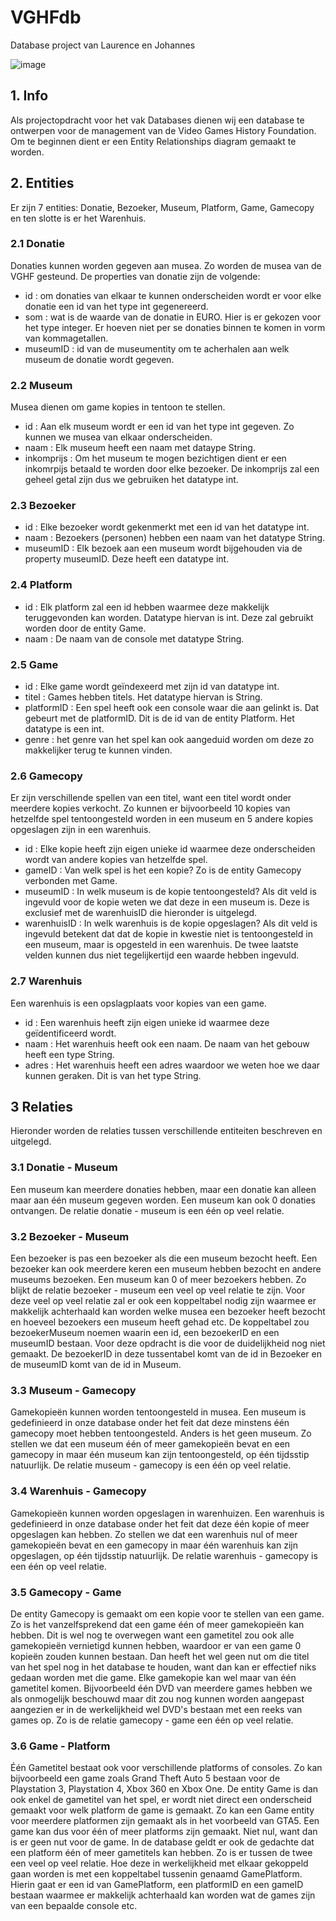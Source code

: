 # VGHFdb

Database project van Laurence en Johannes

![image](https://github.com/JohannesChopov/VGHFdb/assets/99961451/4c596fb4-be11-4c68-84b5-da7d170d9178)

## 1. Info
Als projectopdracht voor het vak Databases dienen wij een database te ontwerpen voor de management van de Video Games History Foundation. Om te beginnen dient er een Entity Relationships diagram gemaakt te worden.
## 2. Entities
Er zijn 7 entities: Donatie, Bezoeker, Museum, Platform, Game, Gamecopy en ten slotte is er het Warenhuis.
### 2.1 Donatie
Donaties kunnen worden gegeven aan musea. Zo worden de musea van de VGHF gesteund. De properties van donatie zijn de volgende:
* id : om donaties van elkaar te kunnen onderscheiden wordt er voor elke donatie een id van het type int gegenereerd.
* som : wat is de waarde van de donatie in EURO. Hier is er gekozen voor het type integer. Er hoeven niet per se donaties binnen te komen in vorm van kommagetallen.
* museumID : id van de museumentity om te acherhalen aan welk museum de donatie wordt gegeven.

### 2.2 Museum
Musea dienen om game kopies in tentoon te stellen.
* id : Aan elk museum wordt er een id van het type int gegeven. Zo kunnen we musea van elkaar onderscheiden.
* naam : Elk museum heeft een naam met dataype String.
* inkomprijs : Om het museum te mogen bezichtigen dient er een inkomrpijs betaald te worden door elke bezoeker. De inkomprijs zal een geheel getal zijn dus we gebruiken het datatype int.

### 2.3 Bezoeker
* id : Elke bezoeker wordt gekenmerkt met een id van het datatype int.
* naam : Bezoekers (personen) hebben een naam van het datatype String.
* museumID : Elk bezoek aan een museum wordt bijgehouden via de property museumID. Deze heeft een datatype int.

### 2.4 Platform
* id : Elk platform zal een id hebben waarmee deze makkelijk teruggevonden kan worden. Datatype hiervan is int. Deze zal gebruikt worden door de entity Game.
* naam : De naam van de console met datatype String.

### 2.5 Game
* id : Elke game wordt geïndexeerd met zijn id van datatype int.
* titel : Games hebben titels. Het datatype hiervan is String.
* platformID : Een spel heeft ook een console waar die aan gelinkt is. Dat gebeurt met de platformID. Dit is de id van de entity Platform. Het datatype is een int.
* genre : het genre van het spel kan ook aangeduid worden om deze zo makkelijker terug te kunnen vinden.

### 2.6 Gamecopy
Er zijn verschillende spellen van een titel, want een titel wordt onder meerdere kopies verkocht. Zo kunnen er bijvoorbeeld 10 kopies van hetzelfde spel tentoongesteld worden in een museum en 5 andere kopies opgeslagen zijn in een warenhuis.
* id : Elke kopie heeft zijn eigen unieke id waarmee deze onderscheiden wordt van andere kopies van hetzelfde spel.
* gameID : Van welk spel is het een kopie? Zo is de entity Gamecopy verbonden met Game.
* museumID : In welk museum is de kopie tentoongesteld? Als dit veld is ingevuld voor de kopie weten we dat deze in een museum is. Deze is exclusief met de warenhuisID die hieronder is uitgelegd.
* warenhuisID : In welk warenhuis is de kopie opgeslagen? Als dit veld is ingevuld betekent dat dat de kopie in kwestie niet is tentoongesteld in een museum, maar is opgesteld in een warenhuis.
De twee laatste velden kunnen dus niet tegelijkertijd een waarde hebben ingevuld.

### 2.7 Warenhuis
Een warenhuis is een opslagplaats voor kopies van een game. 
* id : Een warenhuis heeft zijn eigen unieke id waarmee deze geïdentificeerd wordt.
* naam : Het warenhuis heeft ook een naam. De naam van het gebouw heeft een type String.
* adres : Het warenhuis heeft een adres waardoor we weten hoe we daar kunnen geraken. Dit is van het type String.

## 3 Relaties
Hieronder worden de relaties tussen verschillende entiteiten beschreven en uitgelegd.
### 3.1 Donatie - Museum
Een museum kan meerdere donaties hebben, maar een donatie kan alleen maar aan één museum gegeven worden. Een museum kan ook 0 donaties ontvangen. De relatie donatie - museum is een één op veel relatie.
### 3.2 Bezoeker - Museum
Een bezoeker is pas een bezoeker als die een museum bezocht heeft. Een bezoeker kan ook meerdere keren een museum hebben bezocht en andere museums bezoeken. Een museum kan 0 of meer bezoekers hebben. Zo blijkt de relatie bezoeker - museum een veel op veel relatie te zijn. Voor deze veel op veel relatie zal er ook een koppeltabel nodig zijn waarmee er makkelijk achterhaald kan worden welke musea een bezoeker heeft bezocht en hoeveel bezoekers een museum heeft gehad etc. De koppeltabel zou bezoekerMuseum noemen waarin een id, een bezoekerID en een museumID bestaan. Voor deze opdracht is die voor de duidelijkheid nog niet gemaakt. De bezoekerID in deze tussentabel komt van de id in Bezoeker en de museumID komt van de id in Museum.
### 3.3 Museum - Gamecopy
Gamekopieën kunnen worden tentoongesteld in musea. Een museum is gedefinieerd in onze database onder het feit dat deze minstens één gamecopy moet hebben tentoongesteld. Anders is het geen museum. Zo stellen we dat een museum één of meer gamekopieën bevat en een gamecopy in maar één museum kan zijn tentoongesteld, op één tijdsstip natuurlijk. De relatie museum - gamecopy is een één op veel relatie.
### 3.4 Warenhuis - Gamecopy
Gamekopieën kunnen worden opgeslagen in warenhuizen. Een warenhuis is gedefinieerd in onze database onder het feit dat deze één kopie of meer opgeslagen kan hebben. Zo stellen we dat een warenhuis nul of meer gamekopieën bevat en een gamecopy in maar één warenhuis kan zijn opgeslagen, op één tijdsstip natuurlijk. De relatie warenhuis - gamecopy is een één op veel relatie.
### 3.5 Gamecopy - Game
De entity Gamecopy is gemaakt om een kopie voor te stellen van een game. Zo is het vanzelfsprekend dat een game één of meer gamekopieën kan hebben. Dit is wel nog te overwegen want een gametitel zou ook alle gamekopieën vernietigd kunnen hebben, waardoor er van een game 0 kopieën zouden kunnen bestaan. Dan heeft het wel geen nut om die titel van het spel nog in het database te houden, want dan kan er effectief niks gedaan worden met die game. Elke gamekopie kan wel maar van één gametitel komen. Bijvoorbeeld één DVD van meerdere games hebben we als onmogelijk beschouwd maar dit zou nog kunnen worden aangepast aangezien er in de werkelijkheid wel DVD's bestaan met een reeks van games op. Zo is de relatie gamecopy - game een één op veel relatie.
### 3.6 Game - Platform
Één Gametitel bestaat ook voor verschillende platforms of consoles. Zo kan bijvoorbeeld een game zoals Grand Theft Auto 5 bestaan voor de Playstation 3, Playstation 4, Xbox 360 en Xbox One. De entity Game is dan ook enkel de gametitel van het spel, er wordt niet direct een onderscheid gemaakt voor welk platform de game is gemaakt. Zo kan een Game entity voor meerdere platformen zijn gemaakt als in het voorbeeld van GTA5. Een game kan dus voor één of meer platforms zijn gemaakt. Niet nul, want dan is er geen nut voor de game. In de database geldt er ook de gedachte dat een platform één of meer gametitels kan hebben. Zo is er tussen de twee een veel op veel relatie. Hoe deze in werkelijkheid met elkaar gekoppeld gaan worden is met een koppeltabel tussenin genaamd GamePlatform. Hierin gaat er een id van GamePlatform, een platformID en een gameID bestaan waarmee er makkelijk achterhaald kan worden wat de games zijn van een bepaalde console etc.
